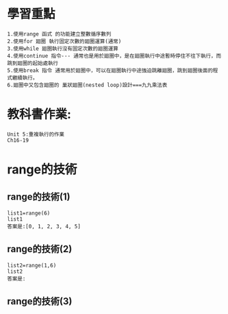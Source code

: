 # 學習重點

```
1.使用range 函式 的功能建立整數循序數列
2.使用for 廻圈 執行固定次數的廻圈運算(通常)
3.使用while 廻圈執行沒有固定次數的廻圈運算
4.使用continue 指令--- 通常也是用於廻圈中，是在廻圈執行中途暫時停住不往下執行，而跳到廻圈的起始處執行
5.使用break 指令 通常用於廻圈中，可以在廻圈執行中途強迫跳離廻圈，跳到廻圈後面的程式繼續執行。
6.廻圈中又包含廻圈的 巢狀廻圈(nested loop)設計===九九乘法表
```
# 教科書作業:

```
Unit 5:重複執行的作業
Ch16-19
```
# range的技術

## range的技術(1)
```
list1=range(6)
list1
答案是:[0, 1, 2, 3, 4, 5]
```
## range的技術(2)

```
list2=range(1,6)
list2
答案是:
```
## range的技術(3)


